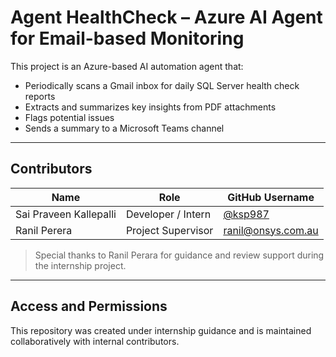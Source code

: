 # Agent HealthCheck – Azure AI Agent for Email-based Monitoring

This project is an Azure-based AI automation agent that:
- Periodically scans a Gmail inbox for daily SQL Server health check reports
- Extracts and summarizes key insights from PDF attachments
- Flags potential issues
- Sends a summary to a Microsoft Teams channel

---

## Contributors

| Name                     | Role                    | GitHub Username       |
|--------------------------|-------------------------|------------------------|
| Sai Praveen Kallepalli   | Developer / Intern      | [@ksp987](https://github.com/ksp987) |
| Ranil Perera          | Project Supervisor      | ranil@onsys.com.au |

> Special thanks to Ranil Perara for guidance and review support during the internship project.

---

## Access and Permissions

This repository was created under internship guidance and is maintained collaboratively with internal contributors.

